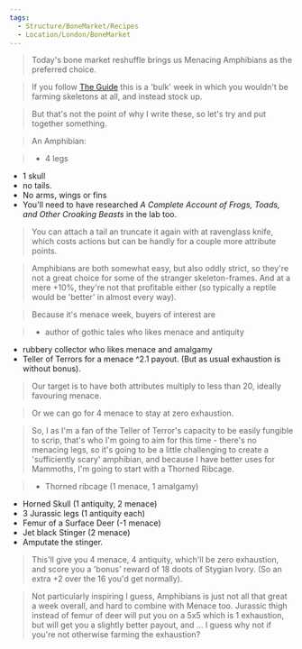 ```yaml
---
tags:
  - Structure/BoneMarket/Recipes
  - Location/London/BoneMarket
---
```

>Today's bone market reshuffle brings us Menacing Amphibians as the preferred choice. 

>If you follow [The Guide](https://docs.google.com/document/d/1zjgbbNw_mvDiK_dAY_Ld7lTSDD3QGU1POFAaJ6NXh-8/edit) this is a 'bulk' week in which you wouldn't be farming skeletons at all, and instead stock up.

>But that's not the point of why I write these, so let's try and put together something. 

>An Amphibian:

>* 4 legs
* 1 skull
* no tails. 
* No arms, wings or fins
* You'll need to have researched *A Complete Account of Frogs, Toads, and Other Croaking Beasts* in the lab too. 

>You can attach a tail an truncate it again with at ravenglass knife, which costs actions but can be handly for a couple more attribute points. 

>Amphibians are both somewhat easy, but also oddly strict, so they're not a great choice for some of the stranger skeleton-frames. And at a mere +10%, they're not that profitable either (so typically a reptile would be 'better' in almost every way). 

>Because it's menace week, buyers of interest are 

>* author of gothic tales who likes menace and antiquity 
* rubbery collector who likes menace and amalgamy
* Teller of Terrors for a menace ^2.1 payout. (But as usual exhaustion is without bonus).

>Our target is to have both attributes multiply to less than 20, ideally favouring menace. 

>Or we can go for 4 menace to stay at zero exhaustion.

>So, I as I'm a fan of the Teller of Terror's capacity to be easily fungible to scrip, that's who I'm going to aim for this time - there's no menacing legs, so it's going to be a little challenging to create a 'sufficiently scary' amphibian, and because I have better uses for Mammoths, I'm going to start with a Thorned Ribcage.

>* Thorned ribcage (1 menace, 1 amalgamy)
* Horned Skull (1 antiquity, 2 menace)
* 3 Jurassic legs (1 antiquity each)
* Femur of a Surface Deer (-1 menace)
* Jet black Stinger (2 menace)
* Amputate the stinger. 

>This'll give you 4 menace, 4 antiquity, which'll be zero exhaustion, and score you a 'bonus' reward of 18 doots of Stygian Ivory. (So an extra +2 over the 16 you'd get normally). 

>Not particularly inspiring I guess, Amphibians is just not all that great a week overall, and hard to combine with Menace too. Jurassic thigh instead of femur of deer will put you on a 5x5 which is 1 exhaustion, but will get you a slightly better payout, and ... I guess why not if you're not otherwise farming the exhaustion?
